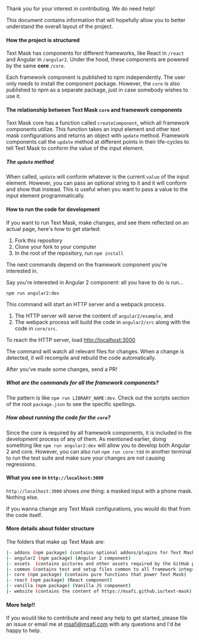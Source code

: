 Thank you for your interest in contributing. We do need help!

This document contains information that will hopefully allow you to better understand the overall
layout of the project.

#### How the project is structured

Text Mask has components for different frameworks, like React in `/react`
and Angular in `/angular2`. Under the hood, these components are powered by the
same **core** `/core`.

Each framework component is published to npm independently. The user only needs to install the
component package. However, the `core` is also published to npm as a separate package, just in case
somebody wishes to use it.

#### The relationship between Text Mask `core` and framework components

Text Mask core has a function called `createComponent`, which all framework components utilize.
This function takes an input element and other text mask configurations and returns an object with
`update` method. Framework components call the `update` method at different points in their life-cycles
to tell Text Mask to conform the value of the input element.

##### The `update` method

When called, `update` will conform whatever is the current `value` of the input element. However, you
can pass an optional string to it and it will conform and show that instead.
This is useful when you want to pass a value to the input element programmatically.

#### How to run the code for development

If you want to run Text Mask, make changes, and see them reflected on an actual page, here's
how to get started:

1. Fork this repository
1. Clone your fork to your computer
1. In the root of the repository, run `npm install`

The next commands depend on the framework component you're interested in.

Say you're interested in Angular 2 component: all you have to do is run...

`npm run angular2:dev`

This command will start an HTTP server and a webpack process.

1. The HTTP server will serve the content of `angular2/example`, and
1. The webpack process will build the code in `angular2/src` along with the code in `core/src`.

To reach the HTTP server, load [http://localhost:3000](http://localhost:3000)

The command will watch all relevant files for changes.
When a change is detected, it will recompile and rebuild the code automatically.

After you've made some changes, send a PR!

##### What are the commands for all the framework components?

The pattern is like `npm run LIBRARY_NAME:dev`. Check out the scripts section of
the root `package.json` to see the specific spellings.

##### How about running the code for the `core`?

Since the core is required by all framework components, it is included in the development
process of any of them. As mentioned earlier, doing something like
`npm run angular2:dev` will allow you to develop both Angular 2 and core. However, you can also run
`npm run core:tdd` in another terminal to run the test suite and make sure your changes are not
causing regressions.

#### What you see in `http://localhost:3000`

`http://localhost:3000` shows one thing: a masked input with a phone mask. Nothing else.

If you wanna change any Text Mask configurations, you would do that from the code itself.

#### More details about folder structure

The folders that make up Text Mask are:

```bash
|- addons (npm package) (contains optional addons/plugins for Text Mask)
|- angular2 (npm package) (Angular 2 component)
|- assets  (contains pictures and other assets required by the GitHub project)
|- common (contains test and setup files common to all framework integrations)
|- core (npm package) (contains pure functions that power Text Mask)
|- react (npm package) (React component)
|- vanilla (npm package) (Vanilla JS component)
|- website (contains the content of https://msafi.github.io/text-mask)
```

#### More help!!

If you would like to contribute and need any help to get started, please file an issue or
email me at [msafi@msafi.com](mailto:msafi@msafi.com) with any questions and I'd be happy to help.
